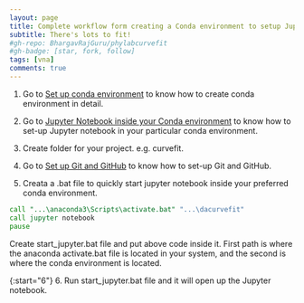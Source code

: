 ```yaml
---
layout: page
title: Complete workflow form creating a Conda environment to setup Jupyter notebook for Physics data analysis and curve fitting
subtitle: There's lots to fit!
#gh-repo: BhargavRajGuru/phylabcurvefit
#gh-badge: [star, fork, follow]
tags: [vna]
comments: true
---
```


1. Go to [Set up conda environment](https://bhargavrajguru.github.io/confused.me/2023-08-03-set-up-conda-env/) to know how to create conda environment in detail.

2. Go to [Jupyter Notebook inside your Conda environment](https://bhargavrajguru.github.io/confused.me/2023-08-29-jupyter-notebook/) to know how to set-up Jupyter notebook in your particular conda environment.

3. Create folder for your project. e.g. curvefit.

4. Go to [Set up Git and GitHub](https://bhargavrajguru.github.io/confused.me/2023-09-04-git-github/) to know how to set-up Git and GitHub.

5. Creata a .bat file to quickly start jupyter notebook inside your preferred conda environment.

```bat
call "...\anaconda3\Scripts\activate.bat" "...\dacurvefit"
call jupyter notebook
pause
```

Create start_jupyter.bat file and put above code inside it. First path is where the anaconda activate.bat file is located in your system, and the second is where the conda environment is located.

{:start="6"}
6. Run start_jupyter.bat file and it will open up the Jupyter notebook.